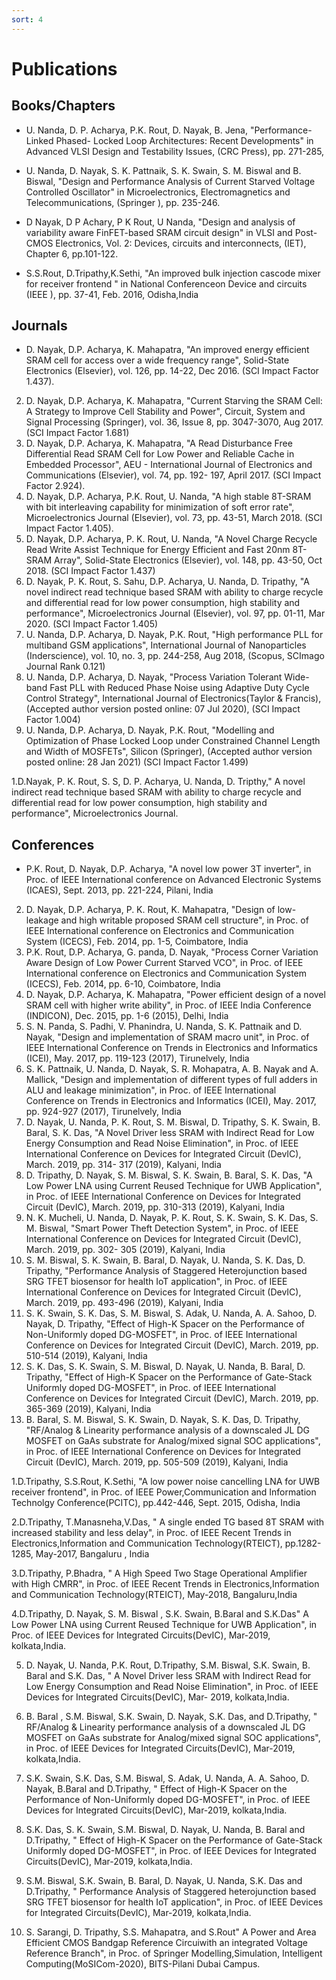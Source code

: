 ```yaml
---
sort: 4
---
```

# Publications

## Books/Chapters

- U. Nanda, D. P. Acharya, P.K. Rout, D. Nayak, B. Jena, "Performance-Linked Phased- Locked Loop Architectures: Recent Developments" in Advanced VLSI Design and Testability Issues, (CRC Press), pp. 271-285, 

- U. Nanda, D. Nayak, S. K. Pattnaik, S. K. Swain, S. M. Biswal and B. Biswal, "Design and Performance Analysis of Current Starved Voltage Controlled Oscillator" in Microelectronics, Electromagnetics and Telecommunications, (Springer ), pp. 235-246. 

- D Nayak, D P Achary, P K Rout, U Nanda, "Design and analysis of variability aware FinFET-based SRAM circuit design" in VLSI and Post-CMOS Electronics, Vol. 2: Devices, circuits and interconnects, (IET), Chapter 6, pp.101-122.

- S.S.Rout, D.Tripathy,K.Sethi, "An improved bulk injection cascode mixer for receiver frontend " in National Conferenceon Device and circuits (IEEE ), pp. 37-41, Feb.  2016, Odisha,India

## Journals

- D. Nayak, D.P. Acharya, K. Mahapatra, "An improved energy efficient SRAM cell for access over a wide frequency range", Solid-State Electronics (Elsevier), vol. 126, pp.  14-22, Dec 2016. (SCI Impact Factor 1.437).

2.	D. Nayak, D.P. Acharya, K. Mahapatra, "Current Starving the SRAM Cell: A Strategy to Improve Cell Stability and Power", Circuit, System and Signal Processing (Springer), vol. 36, Issue 8, pp. 3047-3070, Aug 2017. (SCI Impact Factor 1.681)
3.	D. Nayak, D.P. Acharya, K. Mahapatra, "A Read Disturbance Free Differential Read SRAM Cell for Low Power and Reliable Cache in Embedded Processor",  AEU - International Journal of Electronics and Communications (Elsevier), vol. 74, pp. 192- 197, April 2017. (SCI Impact Factor 2.924).
4.	D. Nayak, D.P. Acharya, P.K. Rout, U. Nanda, "A high stable 8T-SRAM with bit interleaving capability for minimization of soft error rate", Microelectronics Journal (Elsevier), vol. 73, pp. 43-51, March 2018. (SCI Impact Factor 1.405).
5.	D. Nayak, D.P. Acharya, P. K. Rout, U. Nanda, "A Novel Charge Recycle Read Write Assist Technique for Energy Efficient and Fast 20nm 8T-SRAM Array", Solid-State Electronics (Elsevier), vol. 148, pp. 43-50, Oct 2018. (SCI Impact Factor 1.437)
6.	D. Nayak, P. K. Rout, S. Sahu, D.P. Acharya, U. Nanda, D. Tripathy, "A novel indirect read technique based SRAM with ability to charge recycle and differential read for low power consumption, high stability and performance", Microelectronics Journal (Elsevier), vol. 97, pp. 01-11, Mar 2020. (SCI Impact Factor 1.405)
7.	U. Nanda, D.P. Acharya, D. Nayak, P.K. Rout, "High performance PLL for multiband GSM applications", International Journal of Nanoparticles (Inderscience), vol. 10, no.  3, pp. 244-258, Aug 2018, (Scopus, SCImago Journal Rank 0.121)
8.	U. Nanda, D.P. Acharya, D. Nayak, "Process Variation Tolerant Wide-band Fast PLL with Reduced Phase Noise using Adaptive Duty Cycle Control Strategy", International Journal of Electronics(Taylor & Francis), (Accepted author version posted online: 07 Jul 2020), (SCI Impact Factor 1.004)
9.	U. Nanda, D.P. Acharya, D. Nayak, P.K. Rout, "Modelling and Optimization of Phase Locked Loop under Constrained Channel Length and Width of MOSFETs", Silicon (Springer), (Accepted author version posted online: 28 Jan 2021) (SCI Impact Factor 
1.499)

1.D.Nayak, P. K. Rout, S. S, D. P. Acharya, U. Nanda, D. Tripthy," A novel indirect read technique based SRAM with ability to charge recycle and differential read for low power consumption, high stability and performance", Microelectronics Journal.

## Conferences

- P.K. Rout, D. Nayak, D.P. Acharya, "A novel low power 3T inverter", in Proc. of IEEE International conference on Advanced Electronic Systems (ICAES), Sept. 2013, pp. 221-224, Pilani, India

2.	D. Nayak, D.P. Acharya, P. K. Rout, K. Mahapatra, "Design of low-leakage and high writable proposed SRAM cell structure", in Proc. of IEEE International conference on Electronics and Communication System (ICECS), Feb. 2014, pp. 1-5, Coimbatore, 
India 
3.	P.K. Rout, D.P. Acharya, G. panda, D. Nayak, "Process Corner Variation Aware Design of Low Power Current Starved VCO", in Proc. of IEEE International conference on Electronics and Communication System (ICECS), Feb. 2014, pp. 6-10, 
Coimbatore, India  
4.	D. Nayak, D.P. Acharya, K. Mahapatra, "Power efficient design of a novel SRAM cell with higher write ability", in Proc. of IEEE India Conference (INDICON), Dec.  2015, pp. 1-6 (2015), Delhi, India
5.	S. N. Panda, S. Padhi, V. Phanindra, U. Nanda, S. K. Pattnaik and D. Nayak, "Design and implementation of SRAM macro unit", in Proc. of  IEEE International Conference on Trends in Electronics and Informatics (ICEI), May. 2017, pp. 119-123 (2017), Tirunelvely, India
6.	S. K. Pattnaik, U. Nanda, D. Nayak, S. R. Mohapatra, A. B. Nayak and A. Mallick, "Design and implementation of different types of full adders in ALU and leakage minimization", in Proc. of IEEE International Conference on Trends in Electronics and Informatics (ICEI), May. 2017, pp. 924-927 (2017), Tirunelvely, India
7.	D. Nayak, U. Nanda, P. K. Rout, S. M. Biswal, D. Tripathy, S. K. Swain, B. Baral, S.  K. Das, "A Novel Driver less SRAM with Indirect Read for Low Energy Consumption and Read Noise Elimination", in Proc. of IEEE International Conference on Devices for Integrated Circuit (DevIC), March. 2019, pp. 314- 317 (2019), Kalyani, India
8.	D. Tripathy, D. Nayak, S. M. Biswal, S. K. Swain, B. Baral, S. K. Das, "A Low Power LNA using Current Reused Technique for UWB Application", in Proc. of IEEE International Conference on Devices for Integrated Circuit (DevIC), March. 2019, pp. 310-313 (2019), Kalyani, India
9.	N. K. Mucheli, U. Nanda, D. Nayak, P. K. Rout, S. K. Swain, S. K. Das, S. M.  Biswal, "Smart Power Theft Detection System", in Proc. of IEEE International Conference on Devices for Integrated Circuit (DevIC), March. 2019, pp. 302- 305 (2019), Kalyani, India
10.	S. M. Biswal, S. K. Swain, B. Baral, D. Nayak, U. Nanda, S. K. Das, D. Tripathy, "Performance Analysis of Staggered Heterojunction based SRG TFET biosensor for health IoT application", in Proc. of IEEE International Conference on Devices for Integrated Circuit (DevIC), March. 2019, pp. 493-496 (2019), Kalyani, India
11.	S. K. Swain, S. K. Das, S. M. Biswal, S. Adak, U. Nanda, A. A. Sahoo, D. Nayak, D.  Tripathy, "Effect of High-K Spacer on the Performance of Non-Uniformly doped DG-MOSFET", in Proc. of IEEE International Conference on Devices for Integrated Circuit (DevIC), March. 2019, pp. 510-514 (2019), Kalyani, India
12.	S. K. Das, S. K. Swain, S. M. Biswal, D. Nayak, U. Nanda, B. Baral, D. Tripathy, "Effect of High-K Spacer on the Performance of Gate-Stack Uniformly doped DG-MOSFET", in Proc. of IEEE International Conference on Devices for Integrated Circuit (DevIC), March. 2019, pp. 365-369 (2019), Kalyani, India
13.	B. Baral, S. M. Biswal, S. K. Swain, D. Nayak, S. K. Das, D. Tripathy, "RF/Analog & Linearity performance analysis of a downscaled JL DG MOSFET on GaAs substrate for Analog/mixed signal SOC applications", in Proc. of IEEE International Conference on Devices for Integrated Circuit (DevIC), March.  2019, pp. 505-509 (2019), Kalyani, India


1.D.Tripathy, S.S.Rout, K.Sethi, "A low power noise cancelling LNA for UWB receiver frontend", in Proc. of IEEE Power,Communication and Information  Technolgy Conference(PCITC), pp.442-446, Sept. 2015,  Odisha, India

2.D.Tripathy, T.Manasneha,V.Das, " A single ended TG based 8T SRAM with increased stability and less delay", in Proc. of IEEE Recent Trends in Electronics,Information and Communication Technology(RTEICT), pp.1282-1285, May-2017, Bangaluru , India

3.D.Tripathy, P.Bhadra, " A High Speed Two Stage Operational Amplifier with High CMRR", in Proc. of IEEE Recent Trends in Electronics,Information and Communication Technology(RTEICT),  May-2018, Bangaluru,India

4.D.Tripathy, D. Nayak, S. M. Biswal , S.K. Swain, B.Baral and S.K.Das" A Low Power LNA using Current Reused Technique for UWB Application", in Proc. of IEEE Devices for Integrated Circuits(DevIC),  Mar-2019, kolkata,India.

5. D. Nayak, U. Nanda, P.K. Rout, D.Tripathy, S.M. Biswal, S.K. Swain, B. Baral and S.K.  Das, " A Novel Driver less SRAM with Indirect Read for Low Energy Consumption and Read Noise Elimination", in Proc. of IEEE Devices for Integrated Circuits(DevIC),  Mar-
2019, kolkata,India.

6. B. Baral , S.M. Biswal, S.K. Swain, D. Nayak, S.K. Das, and D.Tripathy, " RF/Analog & Linearity performance analysis of a downscaled JL DG MOSFET on GaAs substrate for Analog/mixed signal SOC applications", in Proc. of IEEE Devices for Integrated 
Circuits(DevIC),  Mar-2019, kolkata,India.

7. S.K. Swain, S.K. Das, S.M. Biswal, S. Adak, U. Nanda, A. A. Sahoo, D. Nayak, B.Baral and D.Tripathy, " Effect of High-K Spacer on the Performance of Non-Uniformly doped DG-MOSFET", in Proc. of IEEE Devices for Integrated Circuits(DevIC),  Mar-2019, 
kolkata,India.

8. S.K. Das, S. K. Swain, S.M. Biswal, D. Nayak, U. Nanda, B. Baral and D.Tripathy, " Effect of High-K Spacer on the Performance of Gate-Stack Uniformly doped DG-MOSFET", in Proc. of IEEE Devices for Integrated Circuits(DevIC),  Mar-2019, kolkata,India.

9. S.M. Biswal, S.K. Swain, B. Baral, D. Nayak, U. Nanda, S.K. Das and D.Tripathy, " Performance Analysis  of  Staggered heterojunction based SRG TFET biosensor for health IoT application", in Proc. of IEEE Devices for Integrated Circuits(DevIC),  Mar-2019, kolkata,India.

10. S. Sarangi, D. Tripathy, S.S. Mahapatra, and S.Rout" A Power and Area Efficient CMOS Bandgap Reference Circuiwith an integrated Voltage Reference Branch", in Proc. of Springer Modelling,Simulation, Intelligent Computing(MoSICom-2020), BITS-Pilani Dubai Campus.

